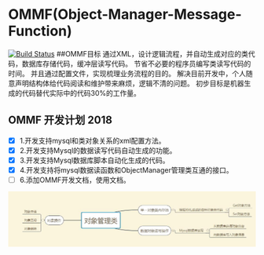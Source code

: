 # OMMF(Object-Manager-Message-Function)
[![Build Status](https://travis-ci.org/freeeyes/OMMF.svg?branch=master)](https://travis-ci.org/freeeyes/OMMF)
##OMMF目标
通过XML，设计逻辑流程，并自动生成对应的类代码，数据库存储代码，缓冲层读写代码。
节省不必要的程序员编写类读写代码的时间。
并且通过配置文件，实现梳理业务流程的目的。
解决目前开发中，个人随意声明结构体给代码阅读和维护带来麻烦，逻辑不清的问题。
初步目标是机器生成的代码替代实际中的代码30%的工作量。

## OMMF 开发计划 2018
- [x] 1.开发支持mysql和类对象关系的xml配置方法。
- [x] 2.开发支持Mysql的数据读写代码自动生成的功能。
- [x] 3.开发支持Mysql数据库脚本自动化生成的代码。
- [x] 4.开发支持将mysql数据读函数和ObjectManager管理类互通的接口。
- [ ] 6.添加OMMF开发文档，使用文档。

![设计导图](image.jpg)